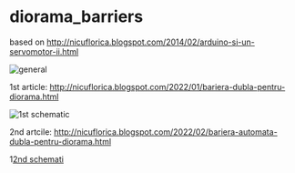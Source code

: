 # diorama_barriers
based on http://nicuflorica.blogspot.com/2014/02/arduino-si-un-servomotor-ii.html

![general](https://blogger.googleusercontent.com/img/a/AVvXsEiP539EqJJp3VWKz3dEJQLa2PBugPGO5Xr66LTLeWRmbFHNZObRXxZyJNT548CqbDry9Lt3b8eCTz-0EVSwPVL-4VFD5TF_qgWILrTRhNKij9b1FHDfJmeLl8DrCOZeTWxV8-xlVZ42mQwCOFRLI8aFUu5A7YM6osdaW1RrneGSrV1taQAmrdFGuv8E6A=w320-h149)

1st article: http://nicuflorica.blogspot.com/2022/01/bariera-dubla-pentru-diorama.html

![1st schematic](https://blogger.googleusercontent.com/img/a/AVvXsEjRIx_keXnH8Cx-64OcTk3Wv4VXO318beGGf-q7BeyaNJOFspT58Rj2P9VlyMmm3nAKo6I_1x7mqfLJYGMzRHvlKe6vI1dk2hLOgpuVbOTsTgeyXV1aDMsYIshauzuG_M3DJ6qheVRlWN6ihUJci1NoOf0xLLr22gL9Xf02tJtFP6b6xo25lJAqdxCAJA=s320)

2nd artcile: http://nicuflorica.blogspot.com/2022/02/bariera-automata-dubla-pentru-diorama.html

1[2nd schemati](https://blogger.googleusercontent.com/img/a/AVvXsEgiN34B2klN0eRA6TFgondghyovYcYXwJd3pnPn-7FLOAkWXoqtItMNAKB1JlHxEkwpYfqcDA8p8t-7SyYocskaQOvlVWjLFYEr_I8ejwpEd1Js9fabKzuC3cCDFkz7aUMU3vz9aoGnDugwhiH9HTKYwTVEsgZpE82YeNL3ji3N-KOtCBjvC6CVqxfbFg=w200-h181)
